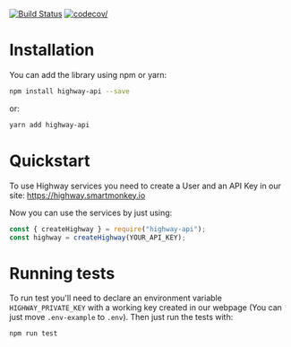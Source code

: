 [![Build Status](https://travis-ci.org/smartmonkeyio/highway-services-js.svg?branch=master)](https://travis-ci.org/smartmonkeyio/highway-services-js)
[![codecov/](https://codecov.io/gh/smartmonkeyio/highway-services-js/branch/master/graph/badge.svg)](https://codecov.io/gh/smartmonkeyio/highway-services-js)

# Installation

You can add the library using npm or yarn:

```bash
npm install highway-api --save
```

or:

```bash
yarn add highway-api
```

# Quickstart

To use Highway services you need to create a User and an API Key in our site: https://highway.smartmonkey.io

Now you can use the services by just using:

```js
const { createHighway } = require("highway-api");
const highway = createHighway(YOUR_API_KEY);
```

# Running tests

To run test you'll need to declare an environment variable `HIGHWAY_PRIVATE_KEY` with a working key created in our webpage (You can just move `.env-example` to `.env`). Then just run the tests with:

```bash
npm run test
```